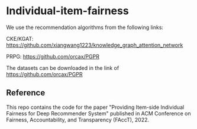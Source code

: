 # Individual-item-fairness

We use the recommendation algorithms from the following links:

CKE/KGAT: https://github.com/xiangwang1223/knowledge_graph_attention_network 

PRPG: https://github.com/orcax/PGPR 

The datasets can be downloaded in the link of https://github.com/orcax/PGPR

## Reference

This repo contains the code for the paper "Providing Item-side Individual Fairness for Deep Recommender System" published in ACM Conference on Fairness, Accountability, and Transparency (FAccT), 2022.
